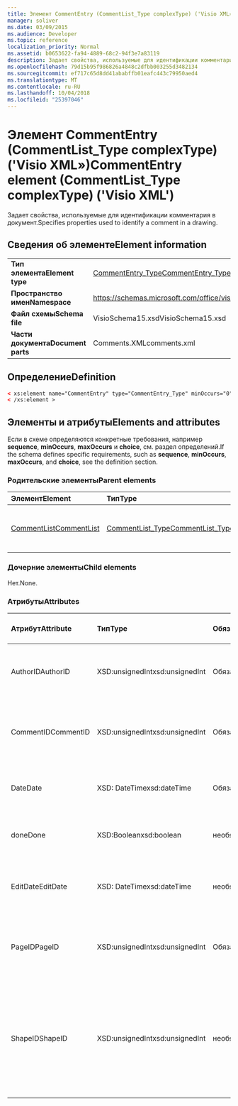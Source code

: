 ```yaml
---
title: Элемент CommentEntry (CommentList_Type complexType) ('Visio XML»)
manager: soliver
ms.date: 03/09/2015
ms.audience: Developer
ms.topic: reference
localization_priority: Normal
ms.assetid: b0653622-fa94-4889-68c2-94f3e7a83119
description: Задает свойства, используемые для идентификации комментария в документ.
ms.openlocfilehash: 79d15b95f986826a4848c2dfbb003255d3482134
ms.sourcegitcommit: ef717c65d8dd41ababffb01eafc443c79950aed4
ms.translationtype: MT
ms.contentlocale: ru-RU
ms.lasthandoff: 10/04/2018
ms.locfileid: "25397046"
---
```

# <a name="commententry-element-commentlisttype-complextype-visio-xml"></a><span data-ttu-id="8cabd-103">Элемент CommentEntry (CommentList_Type complexType) ('Visio XML»)</span><span class="sxs-lookup"><span data-stu-id="8cabd-103">CommentEntry element (CommentList_Type complexType) ('Visio XML')</span></span>

<span data-ttu-id="8cabd-104">Задает свойства, используемые для идентификации комментария в документ.</span><span class="sxs-lookup"><span data-stu-id="8cabd-104">Specifies properties used to identify a comment in a drawing.</span></span>
  
## <a name="element-information"></a><span data-ttu-id="8cabd-105">Сведения об элементе</span><span class="sxs-lookup"><span data-stu-id="8cabd-105">Element information</span></span>

|||
|:-----|:-----|
|<span data-ttu-id="8cabd-106">**Тип элемента**</span><span class="sxs-lookup"><span data-stu-id="8cabd-106">**Element type**</span></span> <br/> |[<span data-ttu-id="8cabd-107">CommentEntry_Type</span><span class="sxs-lookup"><span data-stu-id="8cabd-107">CommentEntry_Type</span></span>](commententry_type-complextypevisio-xml.md) <br/> |
|<span data-ttu-id="8cabd-108">**Пространство имен**</span><span class="sxs-lookup"><span data-stu-id="8cabd-108">**Namespace**</span></span> <br/> |https://schemas.microsoft.com/office/visio/2012/main  <br/> |
|<span data-ttu-id="8cabd-109">**Файл схемы**</span><span class="sxs-lookup"><span data-stu-id="8cabd-109">**Schema file**</span></span> <br/> |<span data-ttu-id="8cabd-110">VisioSchema15.xsd</span><span class="sxs-lookup"><span data-stu-id="8cabd-110">VisioSchema15.xsd</span></span>  <br/> |
|<span data-ttu-id="8cabd-111">**Части документа**</span><span class="sxs-lookup"><span data-stu-id="8cabd-111">**Document parts**</span></span> <br/> |<span data-ttu-id="8cabd-112">Comments.XML</span><span class="sxs-lookup"><span data-stu-id="8cabd-112">comments.xml</span></span>  <br/> |
   
## <a name="definition"></a><span data-ttu-id="8cabd-113">Определение</span><span class="sxs-lookup"><span data-stu-id="8cabd-113">Definition</span></span>

```XML
< xs:element name="CommentEntry" type="CommentEntry_Type" minOccurs="0" maxOccurs="unbounded" >
< /xs:element >
```

## <a name="elements-and-attributes"></a><span data-ttu-id="8cabd-114">Элементы и атрибуты</span><span class="sxs-lookup"><span data-stu-id="8cabd-114">Elements and attributes</span></span>

<span data-ttu-id="8cabd-115">Если в схеме определяются конкретные требования, например **sequence**, **minOccurs**, **maxOccurs** и **choice**, см. раздел определений.</span><span class="sxs-lookup"><span data-stu-id="8cabd-115">If the schema defines specific requirements, such as **sequence**, **minOccurs**, **maxOccurs**, and **choice**, see the definition section.</span></span> 
  
### <a name="parent-elements"></a><span data-ttu-id="8cabd-116">Родительские элементы</span><span class="sxs-lookup"><span data-stu-id="8cabd-116">Parent elements</span></span>

|<span data-ttu-id="8cabd-117">**Элемент**</span><span class="sxs-lookup"><span data-stu-id="8cabd-117">**Element**</span></span>|<span data-ttu-id="8cabd-118">**Тип**</span><span class="sxs-lookup"><span data-stu-id="8cabd-118">**Type**</span></span>|<span data-ttu-id="8cabd-119">**Описание**</span><span class="sxs-lookup"><span data-stu-id="8cabd-119">**Description**</span></span>|
|:-----|:-----|:-----|
|[<span data-ttu-id="8cabd-120">CommentList</span><span class="sxs-lookup"><span data-stu-id="8cabd-120">CommentList</span></span>](commentlist-element-comments_type-complextypevisio-xml.md) <br/> |[<span data-ttu-id="8cabd-121">CommentList_Type</span><span class="sxs-lookup"><span data-stu-id="8cabd-121">CommentList_Type</span></span>](commentlist_type-complextypevisio-xml.md) <br/> |<span data-ttu-id="8cabd-122">Указывает комментарии в документе.</span><span class="sxs-lookup"><span data-stu-id="8cabd-122">Specifies the comments in a drawing.</span></span>  <br/> |
   
### <a name="child-elements"></a><span data-ttu-id="8cabd-123">Дочерние элементы</span><span class="sxs-lookup"><span data-stu-id="8cabd-123">Child elements</span></span>

<span data-ttu-id="8cabd-124">Нет.</span><span class="sxs-lookup"><span data-stu-id="8cabd-124">None.</span></span>
  
### <a name="attributes"></a><span data-ttu-id="8cabd-125">Атрибуты</span><span class="sxs-lookup"><span data-stu-id="8cabd-125">Attributes</span></span>

|<span data-ttu-id="8cabd-126">**Атрибут**</span><span class="sxs-lookup"><span data-stu-id="8cabd-126">**Attribute**</span></span>|<span data-ttu-id="8cabd-127">**Тип**</span><span class="sxs-lookup"><span data-stu-id="8cabd-127">**Type**</span></span>|<span data-ttu-id="8cabd-128">**Обязательный**</span><span class="sxs-lookup"><span data-stu-id="8cabd-128">**Required**</span></span>|<span data-ttu-id="8cabd-129">**Описание**</span><span class="sxs-lookup"><span data-stu-id="8cabd-129">**Description**</span></span>|<span data-ttu-id="8cabd-130">**Возможные значения**</span><span class="sxs-lookup"><span data-stu-id="8cabd-130">**Possible values**</span></span>|
|:-----|:-----|:-----|:-----|:-----|
|<span data-ttu-id="8cabd-131">AuthorID</span><span class="sxs-lookup"><span data-stu-id="8cabd-131">AuthorID</span></span>  <br/> |<span data-ttu-id="8cabd-132">XSD:unsignedInt</span><span class="sxs-lookup"><span data-stu-id="8cabd-132">xsd:unsignedInt</span></span>  <br/> |<span data-ttu-id="8cabd-133">Обязательный</span><span class="sxs-lookup"><span data-stu-id="8cabd-133">required</span></span>  <br/> |<span data-ttu-id="8cabd-134">На основе одно значение, идентифицирующее автора.</span><span class="sxs-lookup"><span data-stu-id="8cabd-134">A one-based value that identifies the author.</span></span>  <br/> |<span data-ttu-id="8cabd-135">Значения типа xsd:unsignedInt.</span><span class="sxs-lookup"><span data-stu-id="8cabd-135">Values of the xsd:unsignedInt type.</span></span>  <br/> |
|<span data-ttu-id="8cabd-136">CommentID</span><span class="sxs-lookup"><span data-stu-id="8cabd-136">CommentID</span></span>  <br/> |<span data-ttu-id="8cabd-137">XSD:unsignedInt</span><span class="sxs-lookup"><span data-stu-id="8cabd-137">xsd:unsignedInt</span></span>  <br/> |<span data-ttu-id="8cabd-138">Обязательный</span><span class="sxs-lookup"><span data-stu-id="8cabd-138">required</span></span>  <br/> |<span data-ttu-id="8cabd-139">Уникальное значение, определяющее комментария в страницу документа.</span><span class="sxs-lookup"><span data-stu-id="8cabd-139">A unique value that identifies the comment in a drawing page.</span></span>  <br/> |<span data-ttu-id="8cabd-140">Значения типа xsd:unsignedInt.</span><span class="sxs-lookup"><span data-stu-id="8cabd-140">Values of the xsd:unsignedInt type.</span></span>  <br/> |
|<span data-ttu-id="8cabd-141">Date</span><span class="sxs-lookup"><span data-stu-id="8cabd-141">Date</span></span>  <br/> |<span data-ttu-id="8cabd-142">XSD: DateTime</span><span class="sxs-lookup"><span data-stu-id="8cabd-142">xsd:dateTime</span></span>  <br/> |<span data-ttu-id="8cabd-143">Обязательный</span><span class="sxs-lookup"><span data-stu-id="8cabd-143">required</span></span>  <br/> |<span data-ttu-id="8cabd-144">Указывает время создания комментария.</span><span class="sxs-lookup"><span data-stu-id="8cabd-144">Specifies when a comment was created.</span></span>  <br/> |<span data-ttu-id="8cabd-145">Значения типа XSD: DateTime.</span><span class="sxs-lookup"><span data-stu-id="8cabd-145">Values of the xsd:dateTime type.</span></span>  <br/> |
|<span data-ttu-id="8cabd-146">done</span><span class="sxs-lookup"><span data-stu-id="8cabd-146">Done</span></span>  <br/> |<span data-ttu-id="8cabd-147">XSD:Boolean</span><span class="sxs-lookup"><span data-stu-id="8cabd-147">xsd:boolean</span></span>  <br/> |<span data-ttu-id="8cabd-148">необязательный</span><span class="sxs-lookup"><span data-stu-id="8cabd-148">optional</span></span>  <br/> |<span data-ttu-id="8cabd-149">Указывает текущее состояние комментария.</span><span class="sxs-lookup"><span data-stu-id="8cabd-149">Specifies the current state of the comment.</span></span>  <br/> |<span data-ttu-id="8cabd-150">Значения типа xsd:boolean.</span><span class="sxs-lookup"><span data-stu-id="8cabd-150">Values of the xsd:boolean type.</span></span>  <br/> |
|<span data-ttu-id="8cabd-151">EditDate</span><span class="sxs-lookup"><span data-stu-id="8cabd-151">EditDate</span></span>  <br/> |<span data-ttu-id="8cabd-152">XSD: DateTime</span><span class="sxs-lookup"><span data-stu-id="8cabd-152">xsd:dateTime</span></span>  <br/> |<span data-ttu-id="8cabd-153">необязательный</span><span class="sxs-lookup"><span data-stu-id="8cabd-153">optional</span></span>  <br/> |<span data-ttu-id="8cabd-154">Указывает время последнего изменения комментария.</span><span class="sxs-lookup"><span data-stu-id="8cabd-154">Specifies when a comment was last changed.</span></span>  <br/> |<span data-ttu-id="8cabd-155">Значения типа XSD: DateTime.</span><span class="sxs-lookup"><span data-stu-id="8cabd-155">Values of the xsd:dateTime type.</span></span>  <br/> |
|<span data-ttu-id="8cabd-156">PageID</span><span class="sxs-lookup"><span data-stu-id="8cabd-156">PageID</span></span>  <br/> |<span data-ttu-id="8cabd-157">XSD:unsignedInt</span><span class="sxs-lookup"><span data-stu-id="8cabd-157">xsd:unsignedInt</span></span>  <br/> |<span data-ttu-id="8cabd-158">Обязательный</span><span class="sxs-lookup"><span data-stu-id="8cabd-158">required</span></span>  <br/> |<span data-ttu-id="8cabd-159">Значение, указывающее странице документа комментарий — на.</span><span class="sxs-lookup"><span data-stu-id="8cabd-159">A value that identifies the drawing page the comment is on.</span></span>  <br/> |<span data-ttu-id="8cabd-160">Значения типа xsd:unsignedInt.</span><span class="sxs-lookup"><span data-stu-id="8cabd-160">Values of the xsd:unsignedInt type.</span></span>  <br/> |
|<span data-ttu-id="8cabd-161">ShapeID</span><span class="sxs-lookup"><span data-stu-id="8cabd-161">ShapeID</span></span>  <br/> |<span data-ttu-id="8cabd-162">XSD:unsignedInt</span><span class="sxs-lookup"><span data-stu-id="8cabd-162">xsd:unsignedInt</span></span>  <br/> |<span data-ttu-id="8cabd-163">необязательный</span><span class="sxs-lookup"><span data-stu-id="8cabd-163">optional</span></span>  <br/> |<span data-ttu-id="8cabd-164">Значение, указывающее фигуры комментария включен.</span><span class="sxs-lookup"><span data-stu-id="8cabd-164">A value that identifies the shape the comment is on.</span></span> <span data-ttu-id="8cabd-165">Если не ShapeID не указан, то comment указывает на странице документа.</span><span class="sxs-lookup"><span data-stu-id="8cabd-165">If no ShapeID is specified, the comment refers to the drawing page.</span></span>  <br/> |<span data-ttu-id="8cabd-166">Значения типа xsd:unsignedInt.</span><span class="sxs-lookup"><span data-stu-id="8cabd-166">Values of the xsd:unsignedInt type.</span></span>  <br/> |
   

